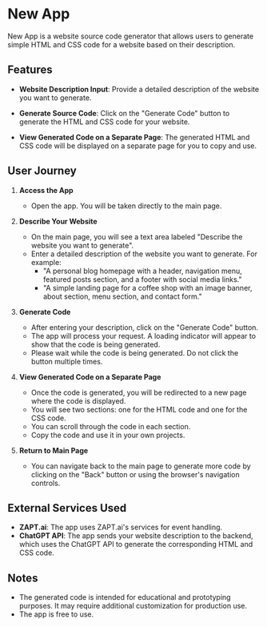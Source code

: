 # New App

New App is a website source code generator that allows users to generate simple HTML and CSS code for a website based on their description.

## Features

- **Website Description Input**: Provide a detailed description of the website you want to generate.

- **Generate Source Code**: Click on the "Generate Code" button to generate the HTML and CSS code for your website.

- **View Generated Code on a Separate Page**: The generated HTML and CSS code will be displayed on a separate page for you to copy and use.

## User Journey

1. **Access the App**
   - Open the app. You will be taken directly to the main page.

2. **Describe Your Website**
   - On the main page, you will see a text area labeled "Describe the website you want to generate".
   - Enter a detailed description of the website you want to generate. For example:
     - "A personal blog homepage with a header, navigation menu, featured posts section, and a footer with social media links."
     - "A simple landing page for a coffee shop with an image banner, about section, menu section, and contact form."

3. **Generate Code**
   - After entering your description, click on the "Generate Code" button.
   - The app will process your request. A loading indicator will appear to show that the code is being generated.
   - Please wait while the code is being generated. Do not click the button multiple times.

4. **View Generated Code on a Separate Page**
   - Once the code is generated, you will be redirected to a new page where the code is displayed.
   - You will see two sections: one for the HTML code and one for the CSS code.
   - You can scroll through the code in each section.
   - Copy the code and use it in your own projects.

5. **Return to Main Page**
   - You can navigate back to the main page to generate more code by clicking on the "Back" button or using the browser's navigation controls.

## External Services Used

- **ZAPT.ai**: The app uses ZAPT.ai's services for event handling.
- **ChatGPT API**: The app sends your website description to the backend, which uses the ChatGPT API to generate the corresponding HTML and CSS code.

## Notes

- The generated code is intended for educational and prototyping purposes. It may require additional customization for production use.
- The app is free to use.